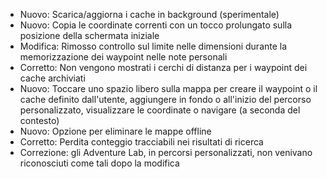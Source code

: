 - Nuovo: Scarica/aggiorna i cache in background (sperimentale)
- Nuovo: Copia le coordinate correnti con un tocco prolungato sulla posizione della schermata iniziale
- Modifica: Rimosso controllo sul limite nelle dimensioni durante la memorizzazione dei waypoint nelle note personali
- Corretto: Non vengono mostrati i cerchi di distanza per i waypoint dei cache archiviati
- Nuovo: Toccare uno spazio libero sulla mappa per creare il waypoint o il cache definito dall'utente, aggiungere in fondo o all'inizio del percorso personalizzato, visualizzare le coordinate o navigare (a seconda del contesto)
- Nuovo: Opzione per eliminare le mappe offline
- Corretto: Perdita conteggio tracciabili nei risultati di ricerca
- Correzione: gli Adventure Lab, in percorsi personalizzati, non venivano riconosciuti come tali dopo la modifica
